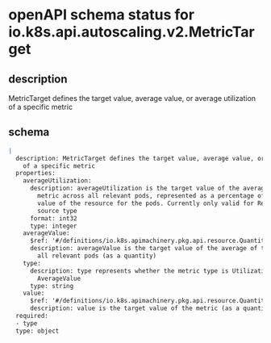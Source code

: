 # openAPI schema status for io.k8s.api.autoscaling.v2.MetricTarget

## description

MetricTarget defines the target value, average value, or average utilization of a specific metric

## schema

```yaml
|
  description: MetricTarget defines the target value, average value, or average utilization
    of a specific metric
  properties:
    averageUtilization:
      description: averageUtilization is the target value of the average of the resource
        metric across all relevant pods, represented as a percentage of the requested
        value of the resource for the pods. Currently only valid for Resource metric
        source type
      format: int32
      type: integer
    averageValue:
      $ref: '#/definitions/io.k8s.apimachinery.pkg.api.resource.Quantity'
      description: averageValue is the target value of the average of the metric across
        all relevant pods (as a quantity)
    type:
      description: type represents whether the metric type is Utilization, Value, or
        AverageValue
      type: string
    value:
      $ref: '#/definitions/io.k8s.apimachinery.pkg.api.resource.Quantity'
      description: value is the target value of the metric (as a quantity).
  required:
  - type
  type: object

```
